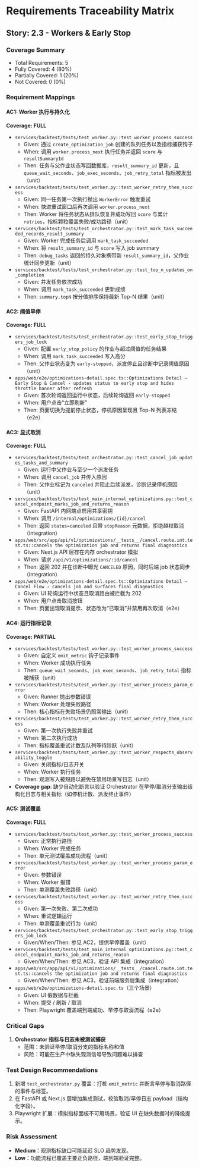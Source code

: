 # Requirements Traceability Matrix

## Story: 2.3 - Workers & Early Stop

### Coverage Summary
- Total Requirements: 5
- Fully Covered: 4 (80%)
- Partially Covered: 1 (20%)
- Not Covered: 0 (0%)

### Requirement Mappings

#### AC1: Worker 执行与持久化
**Coverage: FULL**
- `services/backtest/tests/test_worker.py::test_worker_process_success`
  - Given: 通过 `create_optimization_job` 创建的队列任务以及指标捕获钩子
  - When: 调用 `worker.process_next` 执行任务并返回 `score` 与 `resultSummaryId`
  - Then: 任务与父作业状态写回数据库，`result_summary_id` 更新，且 `queue_wait_seconds`、`job_exec_seconds`、`job_retry_total` 指标被发出（unit）
- `services/backtest/tests/test_worker.py::test_worker_retry_then_success`
  - Given: 同一任务第一次执行抛出 `WorkerError` 触发重试
  - When: 快进重试窗口后再次调用 `worker.process_next`
  - Then: Worker 将任务状态从排队恢复并成功写回 `score` 与累计 `retries`，指标颗粒覆盖失败/成功路径（unit）
- `services/backtest/tests/test_orchestrator.py::test_mark_task_succeeded_records_result_summary`
  - Given: Worker 完成任务后调用 `mark_task_succeeded`
  - When: 将 `result_summary_id` 与 `score` 写入 job summary
  - Then: `debug_tasks` 返回的持久对象携带新 `result_summary_id`，父作业统计同步更新（unit）
- `services/backtest/tests/test_orchestrator.py::test_top_n_updates_on_completion`
  - Given: 并发任务依次成功
  - When: 调用 `mark_task_succeeded` 更新成绩
  - Then: `summary.topN` 按分值排序保持最新 Top-N 结果（unit）

#### AC2: 阈值早停
**Coverage: FULL**
- `services/backtest/tests/test_orchestrator.py::test_early_stop_triggers_job_lock`
  - Given: 配置 `early_stop_policy` 的作业与超过阈值的任务结果
  - When: 调用 `mark_task_succeeded` 写入高分
  - Then: 父作业状态变为 `early-stopped`，派发停止且诊断中记录阈值原因（unit）
- `apps/web/e2e/optimizations-detail.spec.ts::Optimizations Detail — Early Stop & Cancel › updates status to early stop and hides throttle banner after refresh`
  - Given: 首次轮询返回运行中状态，后续轮询返回 `early-stopped`
  - When: 用户点击“立即刷新”
  - Then: 页面切换为提前停止状态，停机原因呈现且 Top-N 列表冻结（e2e）

#### AC3: 显式取消
**Coverage: FULL**
- `services/backtest/tests/test_orchestrator.py::test_cancel_job_updates_tasks_and_summary`
  - Given: 运行中父作业与至少一个派发任务
  - When: 调用 `cancel_job` 并传入原因
  - Then: 父作业标记为 `canceled` 并阻止后续派发，诊断记录停机原因（unit）
- `services/backtest/tests/test_main_internal_optimizations.py::test_cancel_endpoint_marks_job_and_returns_reason`
  - Given: FastAPI 内网端点启用共享密钥
  - When: 调用 `/internal/optimizations/{id}/cancel`
  - Then: 返回 `status=canceled` 且带 `stopReason` 元数据，拒绝越权取消（integration）
- `apps/web/src/app/api/v1/optimizations/__tests__/cancel.route.int.test.ts::cancels the optimization job and returns final diagnostics`
  - Given: Next.js API 层存在内存 orchestrator 模拟
  - When: 请求 `/api/v1/optimizations/:id/cancel`
  - Then: 返回 202 并在诊断中曝光 `CANCELED` 原因，同时后端 job 状态同步（integration）
- `apps/web/e2e/optimizations-detail.spec.ts::Optimizations Detail — Cancel Flow › cancels job and surfaces final diagnostics`
  - Given: UI 轮询运行中状态且取消路由被拦截为 202
  - When: 用户点击取消按钮
  - Then: 页面出现取消提示、状态改为“已取消”并禁用再次取消（e2e）

#### AC4: 运行指标记录
**Coverage: PARTIAL**
- `services/backtest/tests/test_worker.py::test_worker_process_success`
  - Given: 自定义 `emit_metric` 钩子记录事件
  - When: Worker 成功执行任务
  - Then: `queue_wait_seconds`、`job_exec_seconds`、`job_retry_total` 指标被捕获（unit）
- `services/backtest/tests/test_worker.py::test_worker_process_param_error`
  - Given: Runner 抛出参数错误
  - When: Worker 处理失败路径
  - Then: 核心指标在失败场景仍照常输出（unit）
- `services/backtest/tests/test_worker.py::test_worker_retry_then_success`
  - Given: 第一次执行失败并重试
  - When: 第二次执行成功
  - Then: 指标覆盖重试计数及队列等待阶跃（unit）
- `services/backtest/tests/test_worker.py::test_worker_respects_observability_toggle`
  - Given: 关闭指标/日志开关
  - When: Worker 执行任务
  - Then: 观测写入被短路以避免在禁用场景写日志（unit）
- **Coverage gap**: 缺少自动化断言以验证 Orchestrator 在早停/取消分支输出结构化日志与相关指标（如停机计数、派发终止事件）

#### AC5: 测试覆盖
**Coverage: FULL**
- `services/backtest/tests/test_worker.py::test_worker_process_success`
  - Given: 正常执行路径
  - When: Worker 完成任务
  - Then: 单元测试覆盖成功流程（unit）
- `services/backtest/tests/test_worker.py::test_worker_process_param_error`
  - Given: 参数错误
  - When: Worker 报错
  - Then: 单测覆盖失败路径（unit）
- `services/backtest/tests/test_worker.py::test_worker_retry_then_success`
  - Given: 第一次失败、第二次成功
  - When: 重试逻辑运行
  - Then: 单测覆盖重试行为（unit）
- `services/backtest/tests/test_orchestrator.py::test_early_stop_triggers_job_lock`
  - Given/When/Then: 参见 AC2，提供早停覆盖（unit）
- `services/backtest/tests/test_main_internal_optimizations.py::test_cancel_endpoint_marks_job_and_returns_reason`
  - Given/When/Then: 参见 AC3，验证 API 集成（integration）
- `apps/web/src/app/api/v1/optimizations/__tests__/cancel.route.int.test.ts::cancels the optimization job and returns final diagnostics`
  - Given/When/Then: 参见 AC3，验证前端服务层集成（integration）
- `apps/web/e2e/optimizations-detail.spec.ts`（三个场景）
  - Given: UI 假数据与拦截
  - When: 提交 / 刷新 / 取消
  - Then: Playwright 覆盖端到端成功、早停与取消流程（e2e）

### Critical Gaps
1. **Orchestrator 指标与日志未被测试捕获**
   - 范围：未验证早停/取消分支的指标名称和值
   - 风险：可能在生产中缺失观测信号导致问题难以排查

### Test Design Recommendations
1. 新增 `test_orchestrator.py` 覆盖：打桩 `emit_metric` 并断言早停与取消路径的事件与标签。
2. 在 FastAPI 或 Next.js 层增加集成测试，校验取消/早停日志 payload（结构化字段）。
3. Playwright 扩展：模拟指标面板不可用场景，验证 UI 在缺失数据时的降级提示。

### Risk Assessment
- **Medium**：观测指标缺口可能延迟 SLO 趋势发现。
- **Low**：功能流程已覆盖主要正负路径，端到端验证完整。
